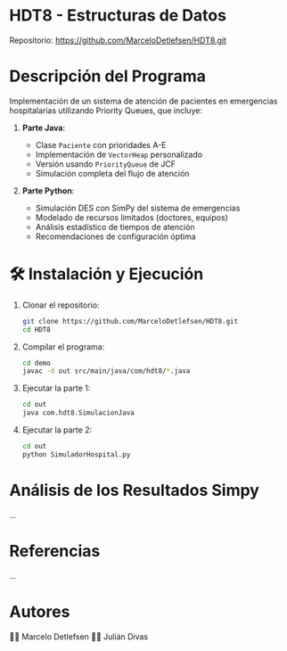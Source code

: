# HDT8 - Estructuras de Datos
Repositorio: https://github.com/MarceloDetlefsen/HDT8.git

# Descripción del Programa
Implementación de un sistema de atención de pacientes en emergencias hospitalarias utilizando Priority Queues, que incluye:

1. **Parte Java**:
   - Clase `Paciente` con prioridades A-E
   - Implementación de `VectorHeap` personalizado
   - Versión usando `PriorityQueue` de JCF
   - Simulación completa del flujo de atención

2. **Parte Python**:
   - Simulación DES con SimPy del sistema de emergencias
   - Modelado de recursos limitados (doctores, equipos)
   - Análisis estadístico de tiempos de atención
   - Recomendaciones de configuración óptima

# 🛠️ Instalación y Ejecución
1. Clonar el repositorio:
    ```bash
    git clone https://github.com/MarceloDetlefsen/HDT8.git
    cd HDT8
    ```

2. Compilar el programa:
    ```bash 
    cd demo
    javac -d out src/main/java/com/hdt8/*.java
    ```

3. Ejecutar la parte 1:
    ```bash
    cd out
    java com.hdt8.SimulacionJava
    ```

4. Ejecutar la parte 2:
    ```bash
    cd out
    python SimuladorHospital.py
    ```

# Análisis de los Resultados Simpy
...

# Referencias
...

# Autores
👨‍💻 Marcelo Detlefsen
👨‍💻 Julián Divas